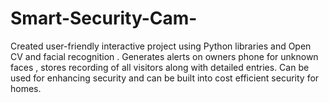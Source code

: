 # Smart-Security-Cam-
Created user-friendly interactive project using Python libraries and Open CV and facial recognition . Generates alerts on owners phone for unknown faces , stores recording of all visitors along with detailed entries. Can be used for enhancing security and can be built into cost efficient security for homes.
